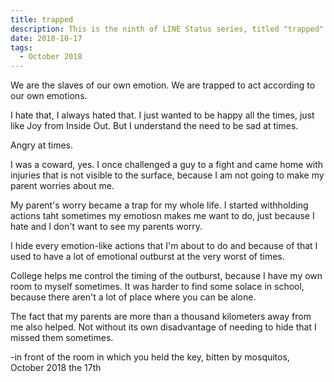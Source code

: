 ```yaml
---
title: trapped
description: This is the ninth of LINE Status series, titled "trapped".
date: 2018-10-17
tags: 
  - October 2018
---
```


We are the slaves of our own emotion. We are trapped to act according to our own emotions.

I hate that, I always hated that. I just wanted to be happy all the times, just like Joy from Inside Out. But I understand the need to be sad at times.

Angry at times.

I was a coward, yes. I once challenged a guy to a fight and came home with injuries that is not visible to the surface, because I am not going to make my parent worries about me.

My parent's worry became a trap for my whole life. I started withholding actions taht sometimes my emotiosn makes me want to do, just because I hate and I don't want to see my parents worry.

I hide every emotion-like actions that I'm about to do and because of that I used to have a lot of emotional outburst at the very worst of times.

College helps me control the timing of the outburst, because I have my own room to myself sometimes. It was harder to find some solace in school, because there aren't a lot of place where you can be alone.

The fact that my parents are more than a thousand kilometers away from me also helped. Not without its own disadvantage of needing to hide that I missed them sometimes.

-in front of the room in which you held the key, bitten by mosquitos, October 2018 the 17th